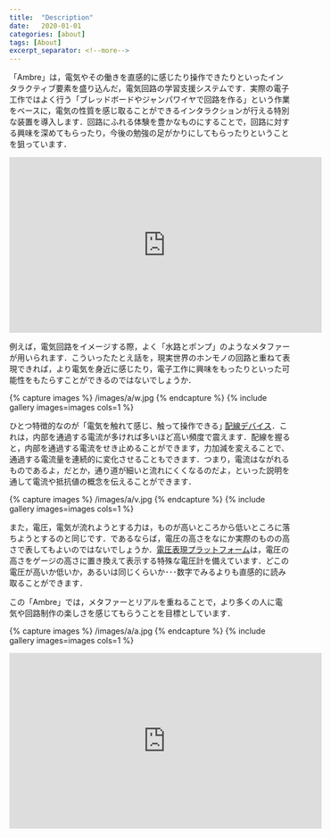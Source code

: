 ```yaml
---
title:  "Description"
date:   2020-01-01
categories: [about]
tags: [About]
excerpt_separator: <!--more-->
---
```


「Ambre」は，電気やその働きを直感的に感じたり操作できたりといったインタラクティブ要素を盛り込んだ，電気回路の学習支援システムです．実際の電子工作ではよく行う「ブレッドボードやジャンパワイヤで回路を作る」という作業をベースに，電気の性質を感じ取ることができるインタラクションが行える特別な装置を導入します．回路にふれる体験を豊かなものにすることで，回路に対する興味を深めてもらったり，今後の勉強の足がかりにしてもらったりということを狙っています．

<!--more-->

<iframe width="560" height="315" src="https://www.youtube.com/embed/sHFTZ_1_aU0" frameborder="0" allow="accelerometer; autoplay; encrypted-media; gyroscope; picture-in-picture" allowfullscreen></iframe>

例えば，電気回路をイメージする際，よく「水路とポンプ」のようなメタファーが用いられます．こういったたとえ話を，現実世界のホンモノの回路と重ねて表現できれば，より電気を身近に感じたり，電子工作に興味をもったりといった可能性をもたらすことができるのではないでしょうか．



{% capture images %}
/images/a/w.jpg
{% endcapture %}
{% include gallery images=images cols=1 %}

ひとつ特徴的なのが「電気を触れて感じ、触って操作できる｣ [配線デバイス](/wire)．これは，内部を通過する電流が多ければ多いほど高い頻度で震えます．配線を握ると，内部を通過する電流をせき止めることができます，力加減を変えることで、通過する電流量を連続的に変化させることもできます．つまり，電流はながれるものであるよ，だとか，通り道が細いと流れにくくなるのだよ，といった説明を通して電流や抵抗値の概念を伝えることができます．


{% capture images %}
/images/a/v.jpg
{% endcapture %}
{% include gallery images=images cols=1 %}

また，電圧，電気が流れようとする力は，ものが高いところから低いところに落ちようとするのと同じです．であるならば，電圧の高さをなにか実際のものの高さで表してもよいのではないでしょうか．[電圧表現プラットフォーム](/voltage)は，電圧の高さをゲージの高さに置き換えて表示する特殊な電圧計を備えています．どこの電圧が高いか低いか，あるいは同じくらいか･･･数字でみるよりも直感的に読み取ることができます．

この「Ambre」では，メタファーとリアルを重ねることで，より多くの人に電気や回路制作の楽しさを感じてもらうことを目標としています．


{% capture images %}
/images/a/a.jpg
{% endcapture %}
{% include gallery images=images cols=1 %}

<iframe width="560" height="315" src="https://www.youtube.com/embed/plu48jkZL6U" frameborder="0" allow="accelerometer; autoplay; encrypted-media; gyroscope; picture-in-picture" allowfullscreen>
</iframe>